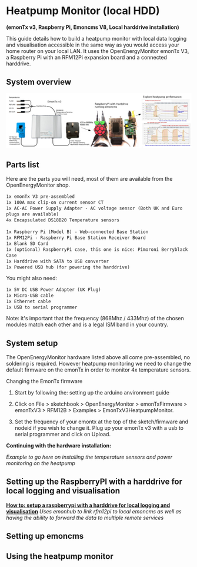 # Heatpump Monitor (local HDD)

**(emonTx v3, Raspberry Pi, Emoncms V8, Local harddrive installation)**

This guide details how to build a heatpump monitor with local data logging and visualisation accessible in the same way as you would access your home router on your local LAN. It uses the OpenEnergyMonitor emonTx V3, a Raspberry Pi with an RFM12Pi expansion board and a connected harddrive.

## System overview

![System overview](files/system.jpg)

## Parts list

Here are the parts you will need, most of them are available from the OpenEnergyMonitor shop.

    1x emonTx V3 pre-assembled
    1x 100A max clip-on current sensor CT
    1x AC-AC Power Supply Adapter - AC voltage sensor (Both UK and Euro plugs are available)
    4x Encapsulated DS18B20 Temperature sensors

    1x Raspberry Pi (Model B) - Web-connected Base Station
    1x RFM12Pi - Raspberry Pi Base Station Receiver Board
    1x Blank SD Card
    1x (optional) RaspberryPi case, this one is nice: Pimoroni Berryblack Case
    1x Harddrive with SATA to USB converter
    1x Powered USB hub (for powering the harddrive)

You might also need:

    1x 5V DC USB Power Adapter (UK Plug)
    1x Micro-USB cable
    1x Ethernet cable
    1x USB to serial programmer
    
Note: it's important that the frequency (868Mhz / 433Mhz) of the chosen modules match each other and is a legal ISM band in your country.

## System setup

The OpenEnergyMonitor hardware listed above all come pre-assembled, no soldering is required. However heatpump monitoring we need to change the default firmware on the emonTx in order to monitor 4x temperature sensors.

Changing the EmonTx firmware

1. Start by following the: setting up the arduino anvironment guide

2. Click on File > sketchbook > OpenEnergyMonitor > emonTxFirmware > emonTxV3 > 
RFM12B > Examples > EmonTxV3HeatpumpMonitor.

3. Set the frequency of your emontx at the top of the sketch/firmware and nodeid 
if you wish to change it. Plug up your emonTx v3 with a usb to serial programmer 
and click on Upload.

**Continuing with the hardware installation:**

_Example to go here on installing the temperature sensors and power monitoring on the heatpump_

## Setting up the RaspberryPI with a harddrive for local logging and visualisation

**[How to: setup a raspberrypi with a harddrive for local logging and visualisation](../../Modules/RaspberryPI/FullStackHDD/FullStackHDD.md)**
_Uses emonhub to link rfm12pi to local emoncms as well as having the ability to forward the data to multiple remote services_

## Setting up emoncms

## Using the heatpump monitor

